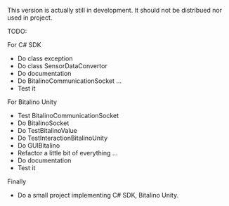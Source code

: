 This version is actually still in development. It should not be distribued nor used in project.

TODO:

For C# SDK

- Do class exception
- Do class SensorDataConvertor
- Do documentation
- Do BitalinoCommunicationSocket ...
- Test it

For Bitalino Unity

- Test BitalinoCommunicationSocket
- Do BitalinoSocket
- Do TestBitalinoValue
- Do TestInteractionBitalinoUnity
- Do GUIBitalino
- Refactor a little bit of everything ...
- Do documentation
- Test it

Finally
- Do a small project implementing C# SDK, Bitalino Unity.